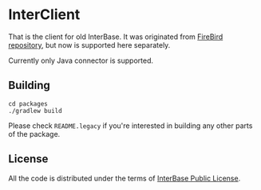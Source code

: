 InterClient
===========
That is the client for old InterBase. It was originated from [FireBird
repository][firebird], but now is supported here separately.

Currently only Java connector is supported.

Building
--------

    cd packages
    ./gradlew build

Please check `README.legacy` if you're interested in building any other parts of
the package.

License
-------
All the code is distributed under the terms of [InterBase Public License][ipl].

[firebird]: http://firebird.cvs.sourceforge.net/viewvc/firebird/interclient/20/dev/
[ipl]: http://www.firebirdsql.org/en/interbase-public-license/
